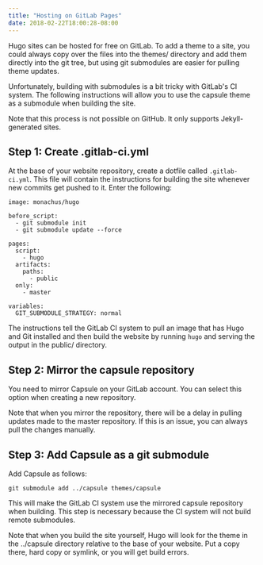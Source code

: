 ```yaml
---
title: "Hosting on GitLab Pages"
date: 2018-02-22T18:00:28-08:00
---
```


Hugo sites can be hosted for free on GitLab. To add a theme to a site, you
could always copy over the files into the themes/ directory and add them
directly into the git tree, but using git submodules are easier for pulling
theme updates.

Unfortunately, building with submodules is a bit tricky with GitLab's CI
system. The following instructions will allow you to use the capsule theme as a
submodule when building the site.

Note that this process is not possible on GitHub. It only supports
Jekyll-generated sites. 


## Step 1: Create .gitlab-ci.yml

At the base of your website repository, create a dotfile called
`.gitlab-ci.yml`. This file will contain the instructions for building the site
whenever new commits get pushed to it. Enter the following:

```
image: monachus/hugo

before_script:
  - git submodule init
  - git submodule update --force

pages:
  script:
    - hugo
  artifacts:
    paths:
      - public
  only:
    - master

variables:
  GIT_SUBMODULE_STRATEGY: normal
```

The instructions tell the GitLab CI system to pull an image that has Hugo and
Git installed and then build the website by running `hugo` and serving the
output in the public/ directory.


## Step 2: Mirror the capsule repository

You need to mirror Capsule on your GitLab account. You can select this option
when creating a new repository.

Note that when you mirror the repository, there will be a delay in pulling
updates made to the master repository. If this is an issue, you can always pull
the changes manually.


## Step 3: Add Capsule as a git submodule

Add Capsule as follows:
```
git submodule add ../capsule themes/capsule
```

This will make the GitLab CI system use the mirrored capsule repository when
building. This step is necessary because the CI system will not build remote
submodules. 

Note that when you build the site yourself, Hugo will look for the theme in the
../capsule directory relative to the base of your website. Put a copy there,
hard copy or symlink, or you will get build errors.

